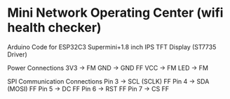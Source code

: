 # Mini Network Operating Center (wifi health checker)
Arduino Code for ESP32C3 Supermini+1.8 inch IPS TFT Display (ST7735 Driver)

Power Connections
3V3                   →    FM
GND                   →    GND FF
VCC                   →    FM
LED                   →    FM

SPI Communication Connections
Pin 3                 →    SCL (SCLK) FF
Pin 4                 →    SDA (MOSI) FF
Pin 5                 →    DC FF
Pin 6                 →    RST FF
Pin 7                 →    CS FF
